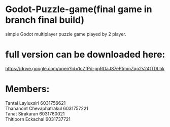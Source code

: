 # Godot-Puzzle-game(final game in branch final build)
simple Godot multiplayer puzzle game played by 2 player.
# full version can be downloaded here:
https://drive.google.com/open?id=1cZfPd-ppRDaJS7ePtmmZqo2s24tTDLhk
# Members:
Tantai Layluxsiri 6031756621  
Thananont Chevaphatrakul 6031757221  
Tanat Sirakaran 6031760021  
Thitiporn Eckachai 6031737721  
